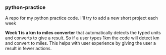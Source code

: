 ### python-practice

A repo for my python practice code. I'll try to add a new short project each week

**Week 1 is a km to miles converter** that automatically detects the typed units and converts to give a result. So if a user types 1km the code will detect km and convert to miles. This helps with user experience by giving the user a result in fewer actions.

